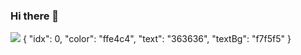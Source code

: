 ### Hi there 👋
<img src="https://capsule-render.vercel.app/api?type=wave&color=idx&height=300&section=header&text=capsule%20render&fontSize=90" />
{
        "idx": 0,
        "color": "ffe4c4",
        "text": "363636",
        "textBg": "f7f5f5"
    }
<!--<a href="버튼을 눌렀을 때 이동할 링크" target="_blank"><img src="https://img.shields.io/badge/뱃지레이블-배경색?style=뱃지모양&logo=로고&logoColor=로고색상"/></a> -->
<!--
**thwjd1245/thwjd1245** is a ✨ _special_ ✨ repository because its `README.md` (this file) appears on your GitHub profile.

Here are some ideas to get you started:

- 🔭 I’m currently working on ...
- 🌱 I’m currently learning ...
- 👯 I’m looking to collaborate on ...
- 🤔 I’m looking for help with ...
- 💬 Ask me about ...
- 📫 How to reach me: ...
- 😄 Pronouns: ...
- ⚡ Fun fact: ...
-->
